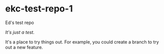 # ekc-test-repo-1
 Ed's test repo

 *It's just a test.*

 It's a place to try things out. For example, you could create a branch to try out a new feature.
